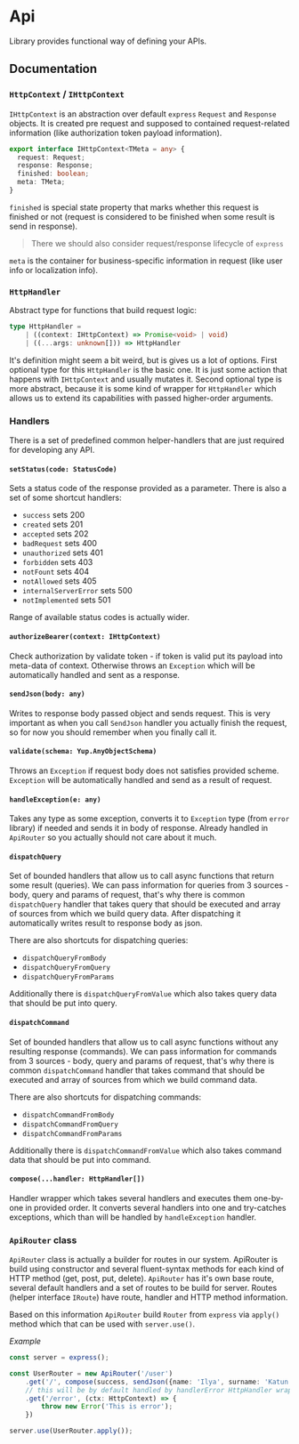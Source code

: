 # Api

Library provides functional way of defining your APIs.

## Documentation

### `HttpContext` / `IHttpContext`

`IHttpContext` is an abstraction over default `express` `Request` and `Response` objects. It is created pre request and supposed to contained request-related information (like authorization token payload information).

```ts
export interface IHttpContext<TMeta = any> {
  request: Request;
  response: Response;
  finished: boolean;
  meta: TMeta;
}
```

`finished` is special state property that marks whether this request is finished or not (request is considered to be finished when some result is send in response).

> There we should also consider request/response lifecycle of `express`

`meta` is the container for business-specific information in request (like user info or localization info).

### `HttpHandler`

Abstract type for functions that build request logic:

```ts
type HttpHandler = 
    | ((context: IHttpContext) => Promise<void> | void)
    | ((...args: unknown[])) => HttpHandler
```

It's definition might seem a bit weird, but is gives us a lot of options. First optional type for this `HttpHandler` is the basic one. It is just some action that happens with `IHttpContext` and usually mutates it. Second optional type is more abstract, because it is some kind of wrapper for `HttpHandler` which allows us to extend its capabilities with passed higher-order arguments.

### Handlers

There is a set of predefined common helper-handlers that are just required for developing any API.

#### `setStatus(code: StatusCode)`

Sets a status code of the response provided as a parameter. There is also a set of some shortcut handlers:

* `success` sets 200
* `created` sets 201
* `accepted` sets 202
* `badRequest` sets 400
* `unauthorized` sets 401
* `forbidden` sets 403
* `notFount` sets 404
* `notAllowed` sets 405
* `internalServerError` sets 500
* `notImplemented` sets 501

Range of available status codes is actually wider.

#### `authorizeBearer(context: IHttpContext)`

Check authorization by validate token - if token is valid put its payload into meta-data of context. Otherwise throws an `Exception` which will be automatically handled and sent as a response.

#### `sendJson(body: any)`

Writes to response body passed object and sends request. This is very important as when you call `SendJson` handler you actually finish the request, so for now you should remember when you finally call it.  

#### `validate(schema: Yup.AnyObjectSchema)`

Throws an `Exception` if request body does not satisfies provided scheme. `Exception` will be automatically handled and send as a result of request.

#### `handleException(e: any)`

Takes any type as some exception, converts it to `Exception` type (from `error` library) if needed and sends it in body of response. Already handled in `ApiRouter` so you actually should not care about it much.

#### `dispatchQuery`

Set of bounded handlers that allow us to call async functions that return some result (queries). We can pass information for queries from 3 sources - body, query and params of request, that's why there is common `dispatchQuery` handler that takes query that should be executed and array of sources from which we build query data. After dispatching it automatically writes result to response body as json.

There are also shortcuts for dispatching queries:

* `dispatchQueryFromBody`
* `dispatchQueryFromQuery`
* `dispatchQueryFromParams`

Additionally there is `dispatchQueryFromValue` which also takes query data that should be put into query.

#### `dispatchCommand`

Set of bounded handlers that allow us to call async functions without any resulting response (commands). We can pass information for commands from 3 sources - body, query and params of request, that's why there is common `dispatchCommand` handler that takes command that should be executed and array of sources from which we build command data.

There are also shortcuts for dispatching commands:

* `dispatchCommandFromBody`
* `dispatchCommandFromQuery`
* `dispatchCommandFromParams`

Additionally there is `dispatchCommandFromValue` which also takes command data that should be put into command.

#### `compose(...handler: HttpHandler[])`

Handler wrapper which takes several handlers and executes them one-by-one in provided order. It converts several handlers into one and try-catches exceptions, which than will be handled by `handleException` handler.

### `ApiRouter` class

`ApiRouter` class is actually a builder for routes in our system. ApiRouter is build using constructor and several fluent-syntax methods for each kind of HTTP method (get, post, put, delete). `ApiRouter` has it's own base route, several default handlers and a set of routes to be build for server. Routes (helper interface `IRoute`) have route, handler and HTTP method information.

Based on this information `ApiRouter` build `Router` from `express` via `apply()` method which that can be used with `server.use()`.

*Example*

```ts
const server = express();

const UserRouter = new ApiRouter('/user')
    .get('/', compose(success, sendJson({name: 'Ilya', surname: 'Katun', email: 'katun.ilya@gmail.com', age: 20})))
    // this will be by default handled by handlerError HttpHandler wrapper
    .get('/error', (ctx: HttpContext) => {
        throw new Error('This is error');
    })

server.use(UserRouter.apply());
```
